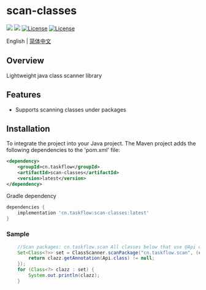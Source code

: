 scan-classes
============
<div align="left">
  <a href="javascript:void(0);"><img src="https://img.shields.io/badge/build-passing-brightgreen" /></a>
  <a href="javascript:void(0);" target="_blank"><img src="https://img.shields.io/badge/docs-latest-brightgreen" /></a>
  <a href="https://www.apache.org/licenses/LICENSE-2.0"><img src="https://img.shields.io/badge/License-Apache%202.0-blue.svg" alt="License"></a>
  <a href="https://central.sonatype.com/artifact/cn.taskflow/scan-classes?smo=true"><img src="https://img.shields.io/maven-metadata/v.svg?label=Maven%20Central&metadataUrl=https%3A%2F%2Frepo1.maven.org%2Fmaven2%2Fcn%2Ftaskflow%2Fscan-classes%2Fmaven-metadata.xml" alt="License"></a>
</div>

English | [简体中文](./README-zh_CN.md)

## Overview
Lightweight java class scanner library

## Features
* Supports scanning classes under packages


## Installation
To integrate the project into your Java project.
The Maven project adds the following dependencies to the 'pom.xml' file:
```xml
<dependency>
    <groupId>cn.taskflow</groupId>
    <artifactId>scan-classes</artifactId>
    <version>latest</version>
</dependency>
```
Gradle dependency
```groovy
dependencies {
    implementation 'cn.taskflow:scan-classes:latest'
}
```

###  Sample

```java
    //Scan packages: cn.taskflow.scan All classes below that use @Api on them
    Set<Class<?>> set = ClassScanner.scanPackage("cn.taskflow.scan", (clazz) -> {
        return clazz.getAnnotation(Api.class) != null;
    });
    for (Class<?> clazz : set) {
        System.out.println(clazz);
    }
```
	



